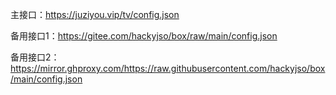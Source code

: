 主接口：https://juziyou.vip/tv/config.json

备用接口1：https://gitee.com/hackyjso/box/raw/main/config.json

备用接口2：https://mirror.ghproxy.com/https://raw.githubusercontent.com/hackyjso/box/main/config.json

